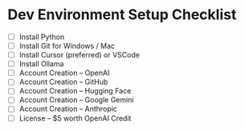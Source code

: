 # Dev Environment Setup Checklist

- [ ] Install Python
- [ ] Install Git for Windows / Mac
- [ ] Install Cursor (preferred) or VSCode
- [ ] Install Ollama
- [ ] Account Creation – OpenAI
- [ ] Account Creation – GitHub
- [ ] Account Creation – Hugging Face
- [ ] Account Creation – Google Gemini
- [ ] Account Creation – Anthropic
- [ ] License – $5 worth OpenAI Credit 